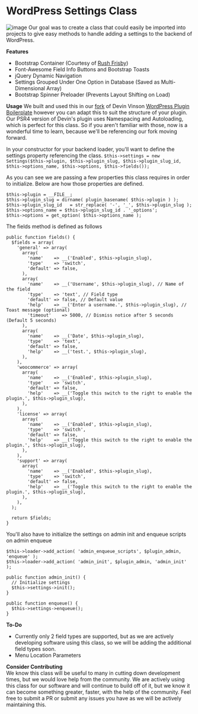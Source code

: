 # WordPress Settings Class
![image](https://user-images.githubusercontent.com/85666508/125552415-76589585-3ad4-4f3d-98d6-4c8270bdbdc6.png)
Our goal was to create a class that could easily be imported into projects to give easy methods to handle adding a settings to the backend of WordPress.

**Features**
- Bootstrap Container (Courtesy of [Rush Frisby](https://rushfrisby.com/using-bootstrap-in-wordpress-admin-panel))
- Font-Awesome Field Info Buttons and Bootstrap Toasts
- jQuery Dynamic Navigation
- Settings Grouped Under One Option in Database (Saved as Multi-Dimensional Array)
- Bootstrap Spinner Preloader (Prevents Layout Shifting on Load)

**Usage**
We built and used this in our [fork](https://github.com/PolyPlugins/PSR4-WordPress-Plugin-Boilerplate) of Devin Vinson [WordPress Plugin Boilerplate](https://github.com/DevinVinson/WordPress-Plugin-Boilerplate) however you can adapt this to suit the structure of your plugin. Our PSR4 version of Devin's plugin uses Namespacing and Autoloading, which is perfect for this class. So if you aren't familiar with those, now is a wonderful time to learn, because we'll be referencing our fork moving forward.

In your constructor for your backend loader, you'll want to define the settings property referencing the class.
`$this->settings = new Settings($this->plugin, $this->plugin_slug, $this->plugin_slug_id, $this->options_name, $this->options, $this->fields());`

As you can see we are passing a few properties this class requires in order to initialize. Below are how those properties are defined.
```
$this->plugin = __FILE__;
$this->plugin_slug = dirname( plugin_basename( $this->plugin ) );
$this->plugin_slug_id   = str_replace( '-', '_', $this->plugin_slug );
$this->options_name = $this->plugin_slug_id . '_options';
$this->options = get_option( $this->options_name );
```

The fields method is defined as follows
```
public function fields() {
  $fields = array(
    'general' => array(
      array(
        'name'    => __('Enabled', $this->plugin_slug),
        'type'    => 'switch',
        'default' => false,
      ),
      array(
        'name'    => __('Username', $this->plugin_slug), // Name of the field
        'type'    => 'text', // Field type
        'default' => false, // Default value
        'help'    => __('Enter a username.', $this->plugin_slug), // Toast message (optional)
        'timeout'    => 5000, // Dismiss notice after 5 seconds (Default 5 seconds)
      ),
      array(
        'name'    => __('Date', $this->plugin_slug),
        'type'    => 'text',
        'default' => false,
        'help'    => __('test.', $this->plugin_slug),
      ),
    ),
    'woocommerce' => array(
      array(
        'name'    => __('Enabled', $this->plugin_slug),
        'type'    => 'switch',
        'default' => false,
        'help'    => __('Toggle this switch to the right to enable the plugin.', $this->plugin_slug),
      ),
    ),
    'license' => array(
      array(
        'name'    => __('Enabled', $this->plugin_slug),
        'type'    => 'switch',
        'default' => false,
        'help'    => __('Toggle this switch to the right to enable the plugin.', $this->plugin_slug),
      ),
    ),
    'support' => array(
      array(
        'name'    => __('Enabled', $this->plugin_slug),
        'type'    => 'switch',
        'default' => false,
        'help'    => __('Toggle this switch to the right to enable the plugin.', $this->plugin_slug),
      ),
    ),
  );

  return $fields;
}
```

You'll also have to initialize the settings on admin init and enqueue scripts on admin enqueue
```
$this->loader->add_action( 'admin_enqueue_scripts', $plugin_admin, 'enqueue' );
$this->loader->add_action( 'admin_init', $plugin_admin, 'admin_init' );
```

```
public function admin_init() {
  // Initialize settings
  $this->settings->init();
}

public function enqueue() {
  $this->settings->enqueue();
}
```

**To-Do**
- Currently only 2 field types are supported, but as we are actively developing software using this class, so we will be adding the additional field types soon.
- Menu Location Parameters


**Consider Contributing**  
We know this class will be useful to many in cutting down development times, but we would love help from the community. We are actively using this class for our software and will continue to build off of it, but we know it can become something greater, faster, with the help of the community. Feel free to submit a PR or submit any issues you have as we will be actively maintaining this.

